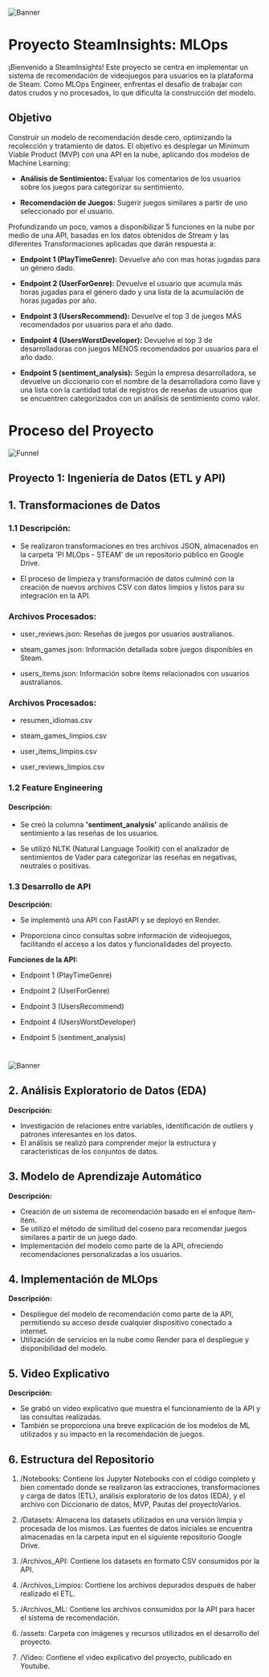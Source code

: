 ![Banner](Adicionales/Bann.jpg)
# Proyecto SteamInsights: MLOps

¡Bienvenido a SteamInsights! Este proyecto se centra en implementar un sistema de recomendación de videojuegos para usuarios en la plataforma de Steam. Como MLOps Engineer, enfrentas el desafío de trabajar con datos crudos y no procesados, lo que dificulta la construcción del modelo.

## Objetivo

Construir un modelo de recomendación desde cero, optimizando la recolección y tratamiento de datos. El objetivo es desplegar un Minimum Viable Product (MVP) con una API en la nube, aplicando dos modelos de Machine Learning:

- **Análisis de Sentimientos:** Evaluar los comentarios de los usuarios sobre los juegos para categorizar su sentimiento.

- **Recomendación de Juegos:** Sugerir juegos similares a partir de uno seleccionado por el usuario.

Profundizando un poco, vamos a disponibilizar 5 funciones en la nube por medio de una API, basadas en los datos obtenidos de Stream y las diferentes Transformaciones aplicadas que darán respuesta a:

- **Endpoint 1 (PlayTimeGenre):** Devuelve año con mas horas jugadas para un género dado.

- **Endpoint 2 (UserForGenre):** Devuelve el usuario que acumula más horas jugadas para el género dado y una lista de la acumulación de horas jugadas por año.

- **Endpoint 3 (UsersRecommend):** Devuelve el top 3 de juegos MÁS recomendados por usuarios para el año dado.

- **Endpoint 4 (UsersWorstDeveloper):** Devuelve el top 3 de desarrolladoras con juegos MENOS recomendados por usuarios para el año dado.

- **Endpoint 5 (sentiment_analysis):** Según la empresa desarrolladora, se devuelve un diccionario con el nombre de la desarrolladora como llave y una lista con la cantidad total de registros de reseñas de usuarios que se encuentren categorizados con un análisis de sentimiento como valor.

# Proceso del Proyecto
![Funnel](Adicionales/funn.jpg)

## **Proyecto 1: Ingeniería de Datos (ETL y API)**

## **1. Transformaciones de Datos**

### **1.1 Descripción:**
   - Se realizaron transformaciones en tres archivos JSON, almacenados en la carpeta 'PI MLOps - STEAM' de un repositorio público en Google Drive.

   - El proceso de limpieza y transformación de datos culminó con la creación de nuevos archivos CSV con datos limpios y listos para su integración en la API.
  
### **Archivos Procesados:**
  - user_reviews.json: Reseñas de juegos por usuarios australianos.
 
  - steam_games.json: Información detallada sobre juegos disponibles en Steam.
  
  - users_items.json: Información sobre ítems relacionados con usuarios australianos.
  
### **Archivos Procesados:**
  - resumen_idiomas.csv

  - steam_games_limpios.csv

  - user_items_limpios.csv

  - user_reviews_limpios.csv

### **1.2 Feature Engineering**

#### **Descripción:**
   - Se creó la columna **'sentiment_analysis'** aplicando análisis de sentimiento a las reseñas de los usuarios.

   - Se utilizó NLTK (Natural Language Toolkit) con el analizador de sentimientos de Vader para categorizar las reseñas en negativas, neutrales o positivas.

### **1.3 Desarrollo de API**

**Descripción:**
   - Se implementó una API con FastAPI y se deployó en Render.

   - Proporciona cinco consultas sobre información de videojuegos, facilitando el acceso a los datos y funcionalidades del proyecto.

**Funciones de la API:**
   - Endpoint 1 (PlayTimeGenre)

   - Endpoint 2 (UserForGenre)

   - Endpoint 3 (UsersRecommend)

   - Endpoint 4 (UsersWorstDeveloper)

   - Endpoint 5 (sentiment_analysis)


#
![Banner](Adicionales/Image.jpg)

## **2. Análisis Exploratorio de Datos (EDA)**

**Descripción:**
   - Investigación de relaciones entre variables, identificación de outliers y patrones interesantes en los datos.
   - El análisis se realizó para comprender mejor la estructura y características de los conjuntos de datos.

## **3. Modelo de Aprendizaje Automático**

**Descripción:**
   - Creación de un sistema de recomendación basado en el enfoque ítem-ítem.
   - Se utilizó el método de similitud del coseno para recomendar juegos similares a partir de un juego dado.
   - Implementación del modelo como parte de la API, ofreciendo recomendaciones personalizadas a los usuarios.

## **4. Implementación de MLOps**

**Descripción:**
   - Despliegue del modelo de recomendación como parte de la API, permitiendo su acceso desde cualquier dispositivo conectado a internet.
   - Utilización de servicios en la nube como Render para el despliegue y disponibilidad del modelo.

## **5. Video Explicativo**

**Descripción:**
   - Se grabó un video explicativo que muestra el funcionamiento de la API y las consultas realizadas.
   - También se proporciona una breve explicación de los modelos de ML utilizados y su impacto en la recomendación de juegos.

## **6. Estructura del Repositorio**

1. /Notebooks: Contiene los Jupyter Notebooks con el código completo y bien comentado donde se realizaron las extracciones, transformaciones y carga de datos (ETL), análisis exploratorio de los datos (EDA), y el archivo con Diccionario de datos, MVP, Pautas del proyectoVarios.
   
2. /Datasets: Almacena los datasets utilizados en una versión limpia y procesada de los mismos. Las fuentes de datos iniciales se encuentra almacenadas en la carpeta input en el siguiente repositorio Google Drive.

3. /Archivos_API: Contiene los datasets en formato CSV consumidos por la API.

4. /Archivos_Limpios: Contiene los archivos depurados después de haber realizado el ETL.

5. /Archivos_ML: Contiene los archivos consumidos por la API para hacer el sistema de recomendación.

6. /assets: Carpeta con imágenes y recursos utilizados en el desarrollo del proyecto.

7. /Video: Contiene el video explicativo del proyecto, publicado en Youtube.